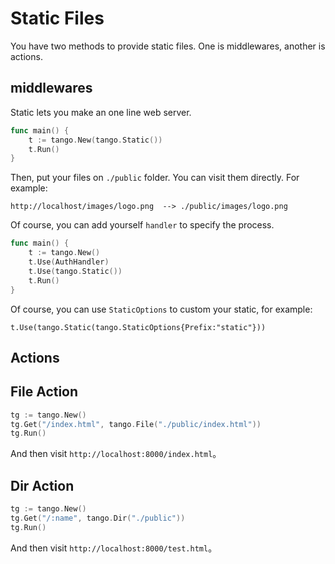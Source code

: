 # Static Files

You have two methods to provide static files. One is middlewares, another is actions.

## middlewares

Static lets you make an one line web server.

```Go
func main() {
    t := tango.New(tango.Static())
    t.Run()
}
```

Then, put your files on `./public` folder. You can visit them directly.
For example:
```
http://localhost/images/logo.png  --> ./public/images/logo.png
```

Of course, you can add yourself `handler` to specify the process.
```Go
func main() {
    t := tango.New()
    t.Use(AuthHandler)
    t.Use(tango.Static())
    t.Run()
}
```

Of course, you can use `StaticOptions` to custom your static, for example:
```
t.Use(tango.Static(tango.StaticOptions{Prefix:"static"}))
```

## Actions

## File Action

```Go
tg := tango.New()
tg.Get("/index.html", tango.File("./public/index.html"))
tg.Run()
```

And then visit `http://localhost:8000/index.html`。

## Dir Action

```Go
tg := tango.New()
tg.Get("/:name", tango.Dir("./public"))
tg.Run()
```

And then visit `http://localhost:8000/test.html`。
